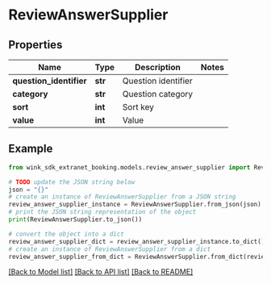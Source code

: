 # ReviewAnswerSupplier


## Properties

Name | Type | Description | Notes
------------ | ------------- | ------------- | -------------
**question_identifier** | **str** | Question identifier | 
**category** | **str** | Question category | 
**sort** | **int** | Sort key | 
**value** | **int** | Value | 

## Example

```python
from wink_sdk_extranet_booking.models.review_answer_supplier import ReviewAnswerSupplier

# TODO update the JSON string below
json = "{}"
# create an instance of ReviewAnswerSupplier from a JSON string
review_answer_supplier_instance = ReviewAnswerSupplier.from_json(json)
# print the JSON string representation of the object
print(ReviewAnswerSupplier.to_json())

# convert the object into a dict
review_answer_supplier_dict = review_answer_supplier_instance.to_dict()
# create an instance of ReviewAnswerSupplier from a dict
review_answer_supplier_from_dict = ReviewAnswerSupplier.from_dict(review_answer_supplier_dict)
```
[[Back to Model list]](../README.md#documentation-for-models) [[Back to API list]](../README.md#documentation-for-api-endpoints) [[Back to README]](../README.md)


